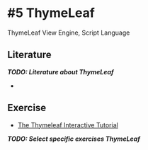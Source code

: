 # #5 ThymeLeaf
ThymeLeaf View Engine, Script Language

## Literature
_**TODO: Literature about ThymeLeaf**_
* []()
## Exercise
* [The Thymeleaf Interactive Tutorial](http://itutorial.thymeleaf.org/)    

_**TODO: Select specific exercises ThymeLeaf**_

